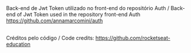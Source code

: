 ##
Back-end de Jwt Token utilizado no front-end do repositório Auth / Back-end of Jwt Token used in the repository front-end Auth https://github.com/annamarcomini/auth

##
Créditos pelo código / Code credits: https://github.com/rocketseat-education
